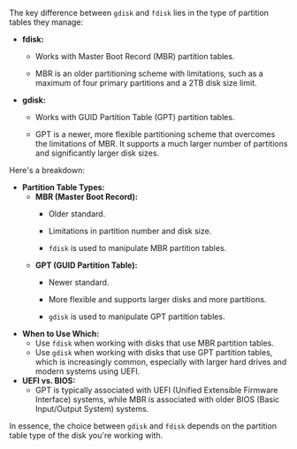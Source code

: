 The key difference between `gdisk` and `fdisk` lies in the type of partition tables they manage:

- **fdisk:**
    - Works with Master Boot Record (MBR) partition tables.  
        
    - MBR is an older partitioning scheme with limitations, such as a maximum of four primary partitions and a 2TB disk size limit.  
        
- **gdisk:**
    - Works with GUID Partition Table (GPT) partition tables.  
        
    - GPT is a newer, more flexible partitioning scheme that overcomes the limitations of MBR. It supports a much larger number of partitions and significantly larger disk sizes.  
        

Here's a breakdown:

- **Partition Table Types:**
    - **MBR (Master Boot Record):**
        - Older standard.
        - Limitations in partition number and disk size.  
            
        - `fdisk` is used to manipulate MBR partition tables.
    - **GPT (GUID Partition Table):**
        - Newer standard.
        - More flexible and supports larger disks and more partitions.  
            
        - `gdisk` is used to manipulate GPT partition tables.
- **When to Use Which:**
    - Use `fdisk` when working with disks that use MBR partition tables.
    - Use `gdisk` when working with disks that use GPT partition tables, which is increasingly common, especially with larger hard drives and modern systems using UEFI.
- **UEFI vs. BIOS:**
    - GPT is typically associated with UEFI (Unified Extensible Firmware Interface) systems, while MBR is associated with older BIOS (Basic Input/Output System) systems.  
        

In essence, the choice between `gdisk` and `fdisk` depends on the partition table type of the disk you're working with.